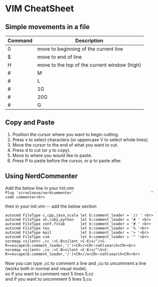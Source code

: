 # VIM CheatSheet

## Simple movements in a file
|Command  | Description                                             |
| ------- | -------------------------------------------------       |
| 0       | move to beginning of the current line                   |
| $ 	    | move to end of line                                     |
| H 	    | move to the top of the current window (high)            |
#| M 	    | move to the middle of the current window (middle)       |
#| L 	    | move to the bottom line of the current window (low)     |
#| 1G 	    | move to the first line of the file                      |
#| 20G 	  | move to the 20th line of the file                       |
#| G 	    | move to the last line of the file                       |#

## Copy and Paste
1. Position the cursor where you want to begin cutting.
2. Press v to select characters (or uppercase V to select whole lines).
3. Move the cursor to the end of what you want to cut.
4. Press d to cut (or y to copy).
5. Move to where you would like to paste.
6. Press P to paste before the cursor, or p to paste after.

## Using NerdCommenter
Add the below line in your init.vim<br>
```Plug 'scrooloose/nerdcommenter'                                   " code commenter<br>```

then in your init.vim -- add the below section<br>
```" Commenting blocks of code. <br>
autocmd FileType c,cpp,java,scala let b:comment_leader = '// ' <br>
autocmd FileType sh,ruby,python   let b:comment_leader = '# ' <br>
autocmd FileType conf,fstab       let b:comment_leader = '# ' <br>
autocmd FileType tex              let b:comment_leader = '% '<br>
autocmd FileType mail             let b:comment_leader = '> '<br>
autocmd FileType vim              let b:comment_leader = '" '<br>
noremap <silent> ,cc :<C-B>silent <C-E>s/^/<C-R>=escape(b:comment_leader,'/')<CR>/<CR>:nohlsearch<CR><br>
noremap <silent> ,cu :<C-B>silent <C-E>s/^\V<C-R>=escape(b:comment_leader,'/')<CR>//e<CR>:nohlsearch<CR><br>
```

Now you can type ,cc to comment a line and ,cu to uncomment a line (works both in normal and visual mode).<br>
so if you want to comment next 5 lines 5,cc<br>
and if you want to uncomment 5 lines 5,cu<br>

